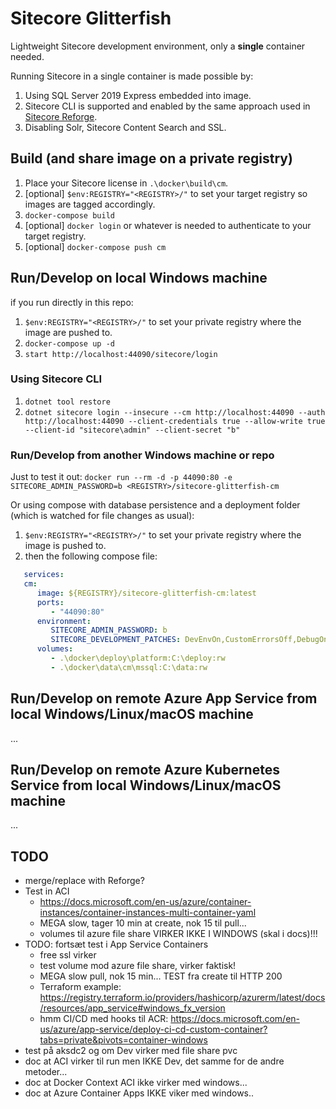 # Sitecore Glitterfish

Lightweight Sitecore development environment, only a **single** container needed.

Running Sitecore in a single container is made possible by:

1. Using SQL Server 2019 Express embedded into image.
1. Sitecore CLI is supported and enabled by the same approach used in [Sitecore Reforge](https://github.com/pbering/sitecore-reforge).
1. Disabling Solr, Sitecore Content Search and SSL.

## Build (and share image on a private registry)

1. Place your Sitecore license in `.\docker\build\cm`.
1. [optional] `$env:REGISTRY="<REGISTRY>/"` to set your target registry so images are tagged accordingly.
1. `docker-compose build`
1. [optional] `docker login` or whatever is needed to authenticate to your target registry.
1. [optional] `docker-compose push cm`

## Run/Develop on local Windows machine

if you run directly in this repo:

1. `$env:REGISTRY="<REGISTRY>/"` to set your private registry where the image are pushed to.
1. `docker-compose up -d`
1. `start http://localhost:44090/sitecore/login`

### Using Sitecore CLI

1. `dotnet tool restore`
1. `dotnet sitecore login --insecure --cm http://localhost:44090 --auth http://localhost:44090 --client-credentials true --allow-write true --client-id "sitecore\admin" --client-secret "b"`

### Run/Develop from another Windows machine or repo

Just to test it out: `docker run --rm -d -p 44090:80 -e SITECORE_ADMIN_PASSWORD=b <REGISTRY>/sitecore-glitterfish-cm`

Or using compose with database persistence and a deployment folder (which is watched for file changes as usual):

1. `$env:REGISTRY="<REGISTRY>/"` to set your private registry where the image is pushed to.
1. then the following compose file:

```yml
   services:
   cm:
      image: ${REGISTRY}/sitecore-glitterfish-cm:latest
      ports:
         - "44090:80"
      environment:
         SITECORE_ADMIN_PASSWORD: b
         SITECORE_DEVELOPMENT_PATCHES: DevEnvOn,CustomErrorsOff,DebugOn,RobotDetectionOff
      volumes:
         - .\docker\deploy\platform:C:\deploy:rw
         - .\docker\data\cm\mssql:C:\data:rw
```

## Run/Develop on remote Azure App Service from local Windows/Linux/macOS machine

...

## Run/Develop on remote Azure Kubernetes Service from local Windows/Linux/macOS machine

...

## TODO

- merge/replace with Reforge?
- Test in ACI
  - <https://docs.microsoft.com/en-us/azure/container-instances/container-instances-multi-container-yaml>
  - MEGA slow, tager 10 min at create, nok 15 til pull...
  - volumes til azure file share VIRKER IKKE I WINDOWS (skal i docs)!!!
- TODO: fortsæt test i App Service Containers
  - free ssl virker
  - test volume mod azure file share, virker faktisk!
  - MEGA slow pull, nok 15 min... TEST fra create til HTTP 200
  - Terraform example: <https://registry.terraform.io/providers/hashicorp/azurerm/latest/docs/resources/app_service#windows_fx_version>
  - hmm CI/CD med hooks til ACR: <https://docs.microsoft.com/en-us/azure/app-service/deploy-ci-cd-custom-container?tabs=private&pivots=container-windows>
- test på aksdc2 og om Dev virker med file share pvc
- doc at ACI virker til run men IKKE Dev, det samme for de andre metoder...
- doc at Docker Context ACI ikke virker med windows...
- doc at Azure Container Apps IKKE viker med windows..
